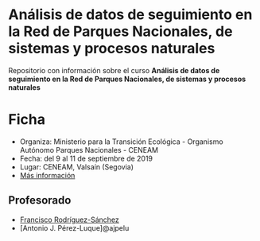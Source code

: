 # Análisis de datos de seguimiento en la Red de Parques Nacionales, de sistemas y procesos naturales 
Repositorio con información sobre el curso **Análisis de datos de seguimiento en la Red de Parques Nacionales, de sistemas y procesos naturales** 

# Ficha 
- Organiza: Ministerio para la Transición Ecológica - Organismo Autónomo Parques Nacionales - CENEAM 
- Fecha: del 9 al 11 de septiembre de 2019 
- Lugar: CENEAM, Valsaín (Segovia) 
- [Más información](https://www.miteco.gob.es/es/ceneam/formacion-ambiental/formacion-ceneam/09analisis-seguimiento.aspx)

## Profesorado 

- [Francisco Rodríguez-Sánchez](https://github/pakillo)
- [Antonio J. Pérez-Luque]@ajpelu
